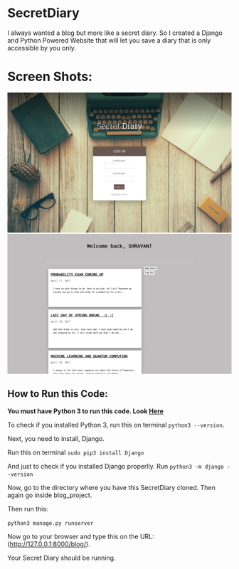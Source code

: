 # SecretDiary
I always wanted a blog but more like a secret diary. So I created a Django and Python Powered Website that will let you save a diary that is only accessible by you only.

# Screen Shots:

![](https://github.com/shravan097/SecretDiary/blob/master/screenshot1.png?raw=true)
![](https://github.com/shravan097/SecretDiary/blob/master/screenshot2.png?raw=true)


## How to Run this Code:

**You must have Python 3 to run this code. Look [Here](https://www.python.org/downloads/)**

To check if you installed Python 3, run this on terminal `python3 --version`.

Next, you need to install, Django.

Run this on terminal `sudo pip3 install Django`

And just to check if you installed Django properlly. Run  `python3 -m django --version`

Now, go to the directory where you have this SecretDiary cloned. Then again go inside blog_project.

Then run this:

`python3 manage.py runserver`

Now go to your browser and type this on the URL: (http://127.0.0.1:8000/blog/).

Your Secret Diary should be running.

